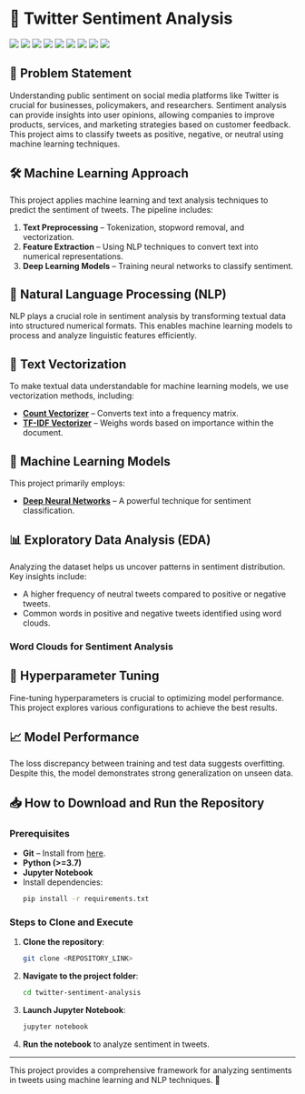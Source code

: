 # 📢 Twitter Sentiment Analysis

[![](https://img.shields.io/badge/Python-FFD43B?style=for-the-badge&logo=python&logoColor=darkgreen)](https://www.python.org)  [![](https://img.shields.io/badge/TensorFlow-FF6F00?style=for-the-badge&logo=TensorFlow&logoColor=white)](https://www.tensorflow.org) [![](https://img.shields.io/badge/scikit_learn-F7931E?style=for-the-badge&logo=scikit-learn&logoColor=white)](https://scikit-learn.org/stable/) [![](https://img.shields.io/badge/SciPy-654FF0?style=for-the-badge&logo=SciPy&logoColor=white)](https://www.scipy.org) [![](https://img.shields.io/badge/Numpy-777BB4?style=for-the-badge&logo=numpy&logoColor=white)](https://numpy.org) [![](https://img.shields.io/badge/Pandas-2C2D72?style=for-the-badge&logo=pandas&logoColor=white)](https://pandas.pydata.org)  [![](https://img.shields.io/badge/Plotly-239120?style=for-the-badge&logo=plotly&logoColor=white)](https://plotly.com) [![](https://img.shields.io/badge/Keras-D00000?style=for-the-badge&logo=Keras&logoColor=white)](https://keras.io) [![](https://img.shields.io/badge/conda-342B029.svg?&style=for-the-badge&logo=anaconda&logoColor=white)](https://www.anaconda.com)


## 🔎 Problem Statement
Understanding public sentiment on social media platforms like Twitter is crucial for businesses, policymakers, and researchers. Sentiment analysis can provide insights into user opinions, allowing companies to improve products, services, and marketing strategies based on customer feedback. This project aims to classify tweets as positive, negative, or neutral using machine learning techniques.


## 🛠 Machine Learning Approach
This project applies machine learning and text analysis techniques to predict the sentiment of tweets. The pipeline includes:
1. **Text Preprocessing** – Tokenization, stopword removal, and vectorization.
2. **Feature Extraction** – Using NLP techniques to convert text into numerical representations.
3. **Deep Learning Models** – Training neural networks to classify sentiment.

## 🔡 Natural Language Processing (NLP)
NLP plays a crucial role in sentiment analysis by transforming textual data into structured numerical formats. This enables machine learning models to process and analyze linguistic features efficiently.

## 📏 Text Vectorization
To make textual data understandable for machine learning models, we use vectorization methods, including:
- **[Count Vectorizer](https://scikit-learn.org/stable/modules/generated/sklearn.feature_extraction.text.CountVectorizer.html)** – Converts text into a frequency matrix.
- **[TF-IDF Vectorizer](https://scikit-learn.org/stable/modules/generated/sklearn.feature_extraction.text.TfidfVectorizer.html)** – Weighs words based on importance within the document.

## 🤖 Machine Learning Models
This project primarily employs:
- **[Deep Neural Networks](https://www.tensorflow.org/api_docs/python/tf/keras/Model)** – A powerful technique for sentiment classification.

## 📊 Exploratory Data Analysis (EDA)
Analyzing the dataset helps us uncover patterns in sentiment distribution. Key insights include:
- A higher frequency of neutral tweets compared to positive or negative tweets.
- Common words in positive and negative tweets identified using word clouds.

### Word Clouds for Sentiment Analysis

## 🔧 Hyperparameter Tuning
Fine-tuning hyperparameters is crucial to optimizing model performance. This project explores various configurations to achieve the best results.

## 📈 Model Performance
The loss discrepancy between training and test data suggests overfitting. Despite this, the model demonstrates strong generalization on unseen data.

## 📥 How to Download and Run the Repository
### Prerequisites
- **Git** – Install from [here](https://git-scm.com/downloads).
- **Python (>=3.7)**
- **Jupyter Notebook**
- Install dependencies:
  ```sh
  pip install -r requirements.txt
  ```

### Steps to Clone and Execute
1. **Clone the repository**:
   ```sh
   git clone <REPOSITORY_LINK>
   ```
2. **Navigate to the project folder**:
   ```sh
   cd twitter-sentiment-analysis
   ```
3. **Launch Jupyter Notebook**:
   ```sh
   jupyter notebook
   ```
4. **Run the notebook** to analyze sentiment in tweets.

---
This project provides a comprehensive framework for analyzing sentiments in tweets using machine learning and NLP techniques. 🚀

